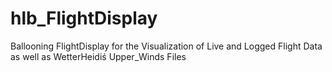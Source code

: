 # hlb_FlightDisplay
Ballooning FlightDisplay  for the Visualization of Live and Logged Flight Data as well as WetterHeidiś Upper_Winds Files
